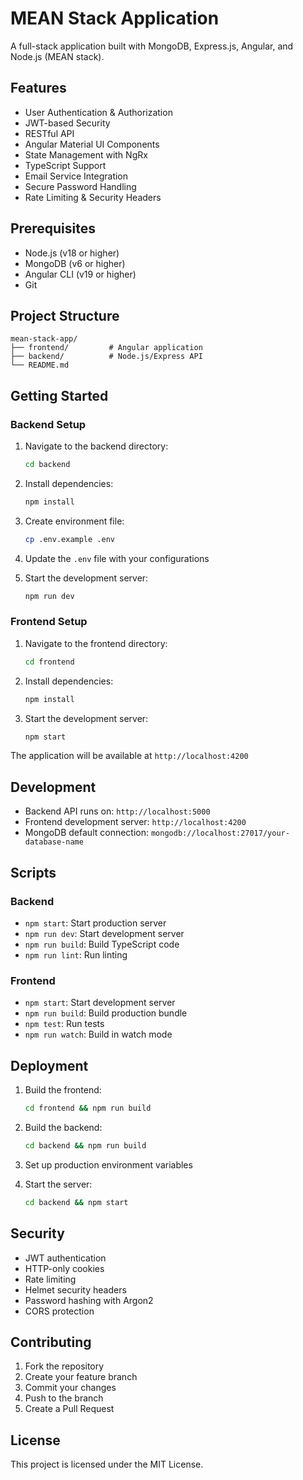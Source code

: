 # MEAN Stack Application

A full-stack application built with MongoDB, Express.js, Angular, and Node.js (MEAN stack).

## Features

- User Authentication & Authorization
- JWT-based Security
- RESTful API
- Angular Material UI Components
- State Management with NgRx
- TypeScript Support
- Email Service Integration
- Secure Password Handling
- Rate Limiting & Security Headers

## Prerequisites

- Node.js (v18 or higher)
- MongoDB (v6 or higher)
- Angular CLI (v19 or higher)
- Git

## Project Structure

```
mean-stack-app/
├── frontend/         # Angular application
├── backend/          # Node.js/Express API
└── README.md
```

## Getting Started

### Backend Setup

1. Navigate to the backend directory:
   ```bash
   cd backend
   ```

2. Install dependencies:
   ```bash
   npm install
   ```

3. Create environment file:
   ```bash
   cp .env.example .env
   ```

4. Update the `.env` file with your configurations

5. Start the development server:
   ```bash
   npm run dev
   ```

### Frontend Setup

1. Navigate to the frontend directory:
   ```bash
   cd frontend
   ```

2. Install dependencies:
   ```bash
   npm install
   ```

3. Start the development server:
   ```bash
   npm start
   ```

The application will be available at `http://localhost:4200`

## Development

- Backend API runs on: `http://localhost:5000`
- Frontend development server: `http://localhost:4200`
- MongoDB default connection: `mongodb://localhost:27017/your-database-name`

## Scripts

### Backend

- `npm start`: Start production server
- `npm run dev`: Start development server
- `npm run build`: Build TypeScript code
- `npm run lint`: Run linting

### Frontend

- `npm start`: Start development server
- `npm run build`: Build production bundle
- `npm test`: Run tests
- `npm run watch`: Build in watch mode

## Deployment

1. Build the frontend:
   ```bash
   cd frontend && npm run build
   ```

2. Build the backend:
   ```bash
   cd backend && npm run build
   ```

3. Set up production environment variables
4. Start the server:
   ```bash
   cd backend && npm start
   ```

## Security

- JWT authentication
- HTTP-only cookies
- Rate limiting
- Helmet security headers
- Password hashing with Argon2
- CORS protection

## Contributing

1. Fork the repository
2. Create your feature branch
3. Commit your changes
4. Push to the branch
5. Create a Pull Request

## License

This project is licensed under the MIT License. 